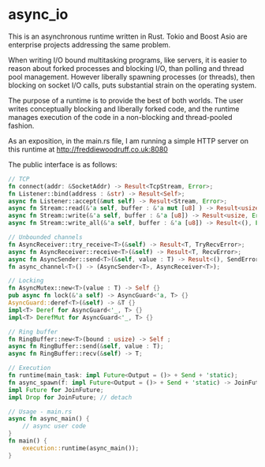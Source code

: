# async_io

This is an asynchronous runtime written in Rust. Tokio and Boost Asio are enterprise projects addressing the same problem.

When writing I/O bound multitasking programs, like servers, it is easier to reason about forked processes and blocking I/O, than polling and thread pool management. However liberally spawning processes (or threads), then blocking on socket I/O calls, puts substantial strain on the operating system.

The purpose of a runtime is to provide the best of both worlds. The user writes conceptually blocking and liberally forked code, and the runtime manages execution of the code in a non-blocking and thread-pooled fashion.

As an exposition, in the main.rs file, I am running a simple HTTP server on this runtime at http://freddiewoodruff.co.uk:8080

The public interface is as follows:
```rust
// TCP
fn connect(addr: &SocketAddr) -> Result<TcpStream, Error>;
fn Listener::bind(address : &str) -> Result<Self>;
async fn Listener::accept(&mut self) -> Result<Stream, Error>;
async fn Stream::read(&'a self, buffer : &'a mut [u8] ) -> Result<usize, Error>;
async fn Stream::write(&'a self, buffer : &'a [u8]) -> Result<usize, Error>;
async fn Stream::write_all(&'a self, buffer : &'a [u8]) -> Result<(), Error>;

// Unbounded channels
fn AsyncReceiver::try_receive<T>(&self) -> Result<T, TryRecvError>;
async fn AsyncReceiver::receive<T>(&self) -> Result<T, RecvError>;
async fn AsyncSender::send<T>(&self, value : T) -> Result<(), SendError<T>>;
fn async_channel<T>() -> (AsyncSender<T>, AsyncReceiver<T>);

// Locking
fn AsyncMutex::new<T>(value : T) -> Self {}
pub async fn lock(&'a self) -> AsyncGuard<'a, T> {}
AsyncGuard::deref<T>(&self) -> &T {}
impl<T> Deref for AsyncGuard<'_, T> {}
impl<T> DerefMut for AsyncGuard<'_, T> {}

// Ring buffer
fn RingBuffer::new<T>(bound : usize) -> Self ;
async fn RingBuffer::send(&self, value : T);
async fn RingBuffer::recv(&self) -> T;

// Execution
fn runtime(main_task: impl Future<Output = ()> + Send + 'static);
fn async_spawn(f: impl Future<Output = ()> + Send + 'static) -> JoinFuture;
impl Future for JoinFuture;
impl Drop for JoinFuture; // detach

// Usage - main.rs
async fn async_main() {
    // async user code
}
fn main() {
    execution::runtime(async_main());
}
```